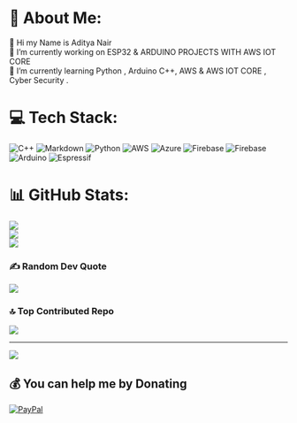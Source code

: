 # 💫 About Me:
💬 Hi my Name is Aditya Nair <br>🔭 I’m currently working on ESP32 & ARDUINO PROJECTS WITH AWS IOT CORE <br>🌱 I’m currently learning Python , Arduino C++, AWS & AWS IOT CORE  , Cyber Security .


# 💻 Tech Stack:
![C++](https://img.shields.io/badge/c++-%2300599C.svg?style=for-the-badge&logo=c%2B%2B&logoColor=white) ![Markdown](https://img.shields.io/badge/markdown-%23000000.svg?style=for-the-badge&logo=markdown&logoColor=white) ![Python](https://img.shields.io/badge/python-3670A0?style=for-the-badge&logo=python&logoColor=ffdd54) ![AWS](https://img.shields.io/badge/AWS-%23FF9900.svg?style=for-the-badge&logo=amazon-aws&logoColor=white) ![Azure](https://img.shields.io/badge/azure-%230072C6.svg?style=for-the-badge&logo=microsoftazure&logoColor=white) ![Firebase](https://img.shields.io/badge/firebase-%23039BE5.svg?style=for-the-badge&logo=firebase) ![Firebase](https://img.shields.io/badge/firebase-a08021?style=for-the-badge&logo=firebase&logoColor=ffcd34) ![Arduino](https://img.shields.io/badge/-Arduino-00979D?style=for-the-badge&logo=Arduino&logoColor=white) ![Espressif](https://img.shields.io/badge/espressif-E7352C.svg?style=for-the-badge&logo=espressif&logoColor=white)
# 📊 GitHub Stats:
![](https://github-readme-stats.vercel.app/api?username=ADITYANAIR01&theme=dark&hide_border=false&include_all_commits=true&count_private=false)<br/>
![](https://github-readme-streak-stats.herokuapp.com/?user=ADITYANAIR01&theme=dark&hide_border=false)<br/>
![](https://github-readme-stats.vercel.app/api/top-langs/?username=ADITYANAIR01&theme=dark&hide_border=false&include_all_commits=true&count_private=false&layout=compact)

### ✍️ Random Dev Quote
![](https://quotes-github-readme.vercel.app/api?type=horizontal&theme=radical)

### 🔝 Top Contributed Repo
![](https://github-contributor-stats.vercel.app/api?username=ADITYANAIR01&limit=5&theme=dark&combine_all_yearly_contributions=true)

---
[![](https://visitcount.itsvg.in/api?id=ADITYANAIR01&icon=0&color=0)](https://visitcount.itsvg.in)

  ## 💰 You can help me by Donating
  [![PayPal](https://img.shields.io/badge/PayPal-00457C?style=for-the-badge&logo=paypal&logoColor=white)](https://paypal.me/https://paypal.me/AdityaNair07?country.x=IN&locale.x=en_GB) 

  
<!-- Proudly created with GPRM ( https://gprm.itsvg.in ) -->
